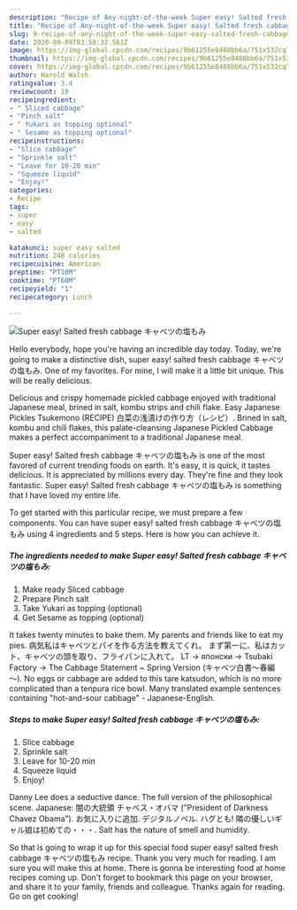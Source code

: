 ```yaml
---
description: "Recipe of Any-night-of-the-week Super easy! Salted fresh cabbage キャベツの塩もみ"
title: "Recipe of Any-night-of-the-week Super easy! Salted fresh cabbage キャベツの塩もみ"
slug: 9-recipe-of-any-night-of-the-week-super-easy-salted-fresh-cabbage
date: 2020-09-09T03:58:32.561Z
image: https://img-global.cpcdn.com/recipes/9b61255e8488bb6a/751x532cq70/super-easy-salted-fresh-cabbage-キャベツの塩もみ-recipe-main-photo.jpg
thumbnail: https://img-global.cpcdn.com/recipes/9b61255e8488bb6a/751x532cq70/super-easy-salted-fresh-cabbage-キャベツの塩もみ-recipe-main-photo.jpg
cover: https://img-global.cpcdn.com/recipes/9b61255e8488bb6a/751x532cq70/super-easy-salted-fresh-cabbage-キャベツの塩もみ-recipe-main-photo.jpg
author: Harold Walsh
ratingvalue: 3.4
reviewcount: 10
recipeingredient:
- " Sliced cabbage"
- "Pinch salt"
- " Yukari as topping optional"
- " Sesame as topping optional"
recipeinstructions:
- "Slice cabbage"
- "Sprinkle salt"
- "Leave for 10-20 min"
- "Squeeze liquid"
- "Enjoy!"
categories:
- Recipe
tags:
- super
- easy
- salted

katakunci: super easy salted 
nutrition: 248 calories
recipecuisine: American
preptime: "PT10M"
cooktime: "PT60M"
recipeyield: "1"
recipecategory: Lunch

---
```



![Super easy! Salted fresh cabbage キャベツの塩もみ](https://img-global.cpcdn.com/recipes/9b61255e8488bb6a/751x532cq70/super-easy-salted-fresh-cabbage-キャベツの塩もみ-recipe-main-photo.jpg)

Hello everybody, hope you're having an incredible day today. Today, we're going to make a distinctive dish, super easy! salted fresh cabbage キャベツの塩もみ. One of my favorites. For mine, I will make it a little bit unique. This will be really delicious.

Delicious and crispy homemade pickled cabbage enjoyed with traditional Japanese meal, brined in salt, kombu strips and chili flake. Easy Japanese Pickles Tsukemono (RECIPE) 白菜の浅漬けの作り方（レシピ）. Brined in salt, kombu and chili flakes, this palate-cleansing Japanese Pickled Cabbage makes a perfect accompaniment to a traditional Japanese meal.

Super easy! Salted fresh cabbage キャベツの塩もみ is one of the most favored of current trending foods on earth. It's easy, it is quick, it tastes delicious. It is appreciated by millions every day. They're fine and they look fantastic. Super easy! Salted fresh cabbage キャベツの塩もみ is something that I have loved my entire life.


To get started with this particular recipe, we must prepare a few components. You can have super easy! salted fresh cabbage キャベツの塩もみ using 4 ingredients and 5 steps. Here is how you can achieve it.

<!--inarticleads1-->

##### The ingredients needed to make Super easy! Salted fresh cabbage キャベツの塩もみ:

1. Make ready  Sliced cabbage
1. Prepare Pinch salt
1. Take  Yukari as topping (optional)
1. Get  Sesame as topping (optional)


It takes twenty minutes to bake them. My parents and friends like to eat my pies. 病気私はキャベツとパイを作る方法を教えてくれ。 まず第一に、私はカット、キャベツの頭を取り、フライパンに入れて。 LT → японски → Tsubaki Factory → The Cabbage Statement ~ Spring Version (キャベツ白書～春編～). No eggs or cabbage are added to this tare katsudon, which is no more complicated than a tenpura rice bowl. Many translated example sentences containing &#34;hot-and-sour cabbage&#34; - Japanese-English. 

<!--inarticleads2-->

##### Steps to make Super easy! Salted fresh cabbage キャベツの塩もみ:

1. Slice cabbage
1. Sprinkle salt
1. Leave for 10-20 min
1. Squeeze liquid
1. Enjoy!


Danny Lee does a seductive dance. The full version of the philosophical scene. Japanese: 闇の大統領 チャベス・オバマ (&#34;President of Darkness Chavez Obama&#34;). お気に入りに追加. デジタルノベル. ハグとも! 隣の優しいギャル娘は初めての・・・. Salt has the nature of smell and humidity. 

So that is going to wrap it up for this special food super easy! salted fresh cabbage キャベツの塩もみ recipe. Thank you very much for reading. I am sure you will make this at home. There is gonna be interesting food at home recipes coming up. Don't forget to bookmark this page on your browser, and share it to your family, friends and colleague. Thanks again for reading. Go on get cooking!
